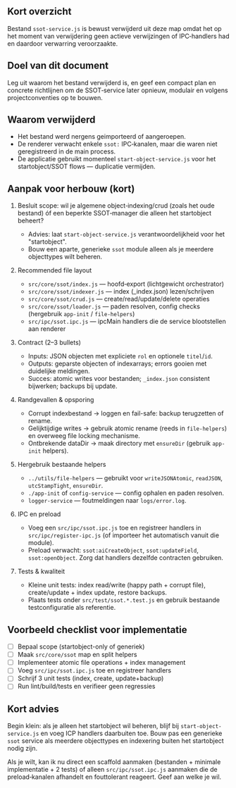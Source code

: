 Kort overzicht
---------------
Bestand `ssot-service.js` is bewust verwijderd uit deze map omdat het op het moment van verwijdering geen actieve verwijzingen of IPC‑handlers had en daardoor verwarring veroorzaakte.

Doel van dit document
--------------------
Leg uit waarom het bestand verwijderd is, en geef een compact plan en concrete richtlijnen om de SSOT‑service later opnieuw, modulair en volgens projectconventies op te bouwen.

Waarom verwijderd
-----------------
- Het bestand werd nergens geimporteerd of aangeroepen.
- De renderer verwacht enkele `ssot:` IPC‑kanalen, maar die waren niet geregistreerd in de main process.
- De applicatie gebruikt momenteel `start-object-service.js` voor het startobject/SSOT flows — duplicatie vermijden.

Aanpak voor herbouw (kort)
--------------------------
1) Besluit scope: wil je algemene object‑indexing/crud (zoals het oude bestand) óf een beperkte SSOT‑manager die alleen het startobject beheert?
   - Advies: laat `start-object-service.js` verantwoordelijkheid voor het "startobject".
   - Bouw een aparte, generieke `ssot` module alleen als je meerdere objecttypes wilt beheren.

2) Recommended file layout
   - `src/core/ssot/index.js` — hoofd‑export (lichtgewicht orchestrator)
   - `src/core/ssot/indexer.js` — index (_index.json) lezen/schrijven
   - `src/core/ssot/crud.js` — create/read/update/delete operaties
   - `src/core/ssot/loader.js` — paden resolven, config checks (hergebruik `app-init` / `file-helpers`)
   - `src/ipc/ssot.ipc.js` — ipcMain handlers die de service blootstellen aan renderer

3) Contract (2–3 bullets)
   - Inputs: JSON objecten met expliciete `rol` en optionele `titel`/`id`.
   - Outputs: geparste objecten of indexarrays; errors gooien met duidelijke meldingen.
   - Succes: atomic writes voor bestanden; `_index.json` consistent bijwerken; backups bij update.

4) Randgevallen & opsporing
   - Corrupt indexbestand -> loggen en fail-safe: backup terugzetten of rename.
   - Gelijktijdige writes -> gebruik atomic rename (reeds in `file-helpers`) en overweeg file locking mechanisme.
   - Ontbrekende dataDir -> maak directory met `ensureDir` (gebruik `app-init` helpers).

5) Hergebruik bestaande helpers
   - `../utils/file-helpers` — gebruikt voor `writeJSONAtomic`, `readJSON`, `utcStampTight`, `ensureDir`.
   - `./app-init` of `config-service` — config ophalen en paden resolven.
   - `logger-service` — foutmeldingen naar `logs/error.log`.

6) IPC en preload
   - Voeg een `src/ipc/ssot.ipc.js` toe en registreer handlers in `src/ipc/register-ipc.js` (of importeer het automatisch vanuit die module).
   - Preload verwacht: `ssot:aiCreateObject`, `ssot:updateField`, `ssot:openObject`. Zorg dat handlers dezelfde contracten gebruiken.

7) Tests & kwaliteit
   - Kleine unit tests: index read/write (happy path + corrupt file), create/update + index update, restore backups.
   - Plaats tests onder `src/test/ssot.*.test.js` en gebruik bestaande testconfiguratie als referentie.

Voorbeeld checklist voor implementatie
------------------------------------
- [ ] Bepaal scope (startobject-only of generiek)
- [ ] Maak `src/core/ssot` map en split helpers
- [ ] Implementeer atomic file operations + index management
- [ ] Voeg `src/ipc/ssot.ipc.js` toe en registreer handlers
- [ ] Schrijf 3 unit tests (index, create, update+backup)
- [ ] Run lint/build/tests en verifieer geen regressies

Kort advies
-----------
Begin klein: als je alleen het startobject wil beheren, blijf bij `start-object-service.js` en voeg ICP handlers daarbuiten toe. Bouw pas een generieke `ssot` service als meerdere objecttypes en indexering buiten het startobject nodig zijn.

Als je wilt, kan ik nu direct een scaffold aanmaken (bestanden + minimale implementatie + 2 tests) of alleen `src/ipc/ssot.ipc.js` aanmaken die de preload‑kanalen afhandelt en fouttolerant reageert. Geef aan welke je wil.
